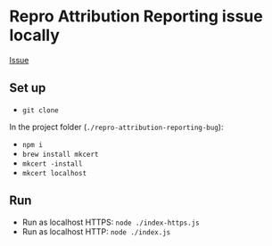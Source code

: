 # Repro Attribution Reporting issue locally

[Issue](https://github.com/GoogleChromeLabs/privacy-sandbox-dev-support/issues/40)

## Set up 

- `git clone`

In the project folder (`./repro-attribution-reporting-bug`):
- `npm i`
- `brew install mkcert`
- `mkcert -install`
- `mkcert localhost`

## Run
- Run as localhost HTTPS: `node ./index-https.js`
- Run as localhost HTTP: `node ./index.js`
